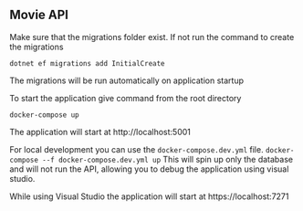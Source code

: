 ## Movie API

Make sure that the migrations folder exist. If not run the command to create the migrations

```dotnet ef migrations add InitialCreate```

The migrations will be run automatically on application startup

To start the application give command from the root directory

```docker-compose up```

The application will start at http://localhost:5001

For local development you can use the ```docker-compose.dev.yml``` file. 
```docker-compose --f docker-compose.dev.yml up```
This will spin up only the database and will not run the API, allowing you to debug the application using visual studio.

While using Visual Studio the application will start at https://localhost:7271

